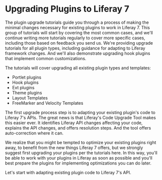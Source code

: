 # Upgrading Plugins to Liferay 7 [](id=upgrading-plugins-to-liferay-7)

The plugin upgrade tutorials guide you through a process of making the minimal
changes necessary for existing plugins to work in Liferay 7. This group of
tutorials will start by covering the most common cases, and we'll continue
writing more tutorials regularly to cover more specific cases, including those
based on feedback you send us. We're providing upgrade tutorials for all plugin
types, including guidance for adapting to Liferay framework changes. And we'll
also demonstrate upgrading hook plugins that implement common customizations. 

The tutorials will cover upgrading all existing plugin types and templates:

- Portlet plugins
- Hook plugins
- Ext plugins
- Theme plugins
- Layout Templates
- FreeMarker and Velocity Templates

The first upgrade process step is to adapting your existing plugin's code to
Liferay 7's APIs. The great news is that Liferay's Code Upgrade Tool makes this
easier ever. It identifies Liferay API changes affecting your code, explains the
API changes, and offers resolution steps. And the tool offers auto-correction
where it can. 

<!-- TODO Give an overview of the rest of the upgrade process. Jim -->

We realize that you might be tempted to optimize your existing plugins right
away, to benefit from the new things Liferay 7 offers, but we strongly suggest
first upgrading your plugins per the tutorials here. In this way, you'll be able
to work with your plugins in Liferay as soon as possible and you'll best prepare
the plugins for implementing optimizations you can do later. 

Let's start with adapting existing plugin code to Liferay 7's API.
